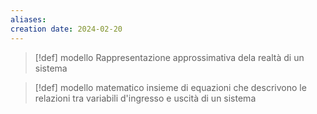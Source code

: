 ```yaml
---
aliases: 
creation date: 2024-02-20
---
```


> [!def] modello
> Rappresentazione approssimativa dela realtà di un sistema

> [!def] modello matematico
> insieme di equazioni che descrivono le relazioni tra variabili d'ingresso e uscità di un sistema